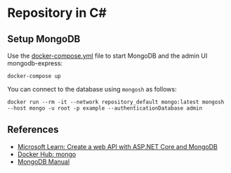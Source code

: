 # Repository in C#

## Setup MongoDB

Use the [docker-compose.yml](./docker-compose.yml) file to start MongoDB and the admin UI mongodb-express:

```shell
docker-compose up
```

You can connect to the database using `mongosh` as follows:

```shell
docker run --rm -it --network repository_default mongo:latest mongosh --host mongo -u root -p example --authenticationDatabase admin
```

## References

- [Microsoft Learn: Create a web API with ASP.NET Core and MongoDB](https://learn.microsoft.com/en-us/aspnet/core/tutorials/first-mongo-app)
- [Docker Hub: mongo](https://hub.docker.com/_/mongo)
- [MongoDB Manual](https://www.mongodb.com/docs/manual/)
